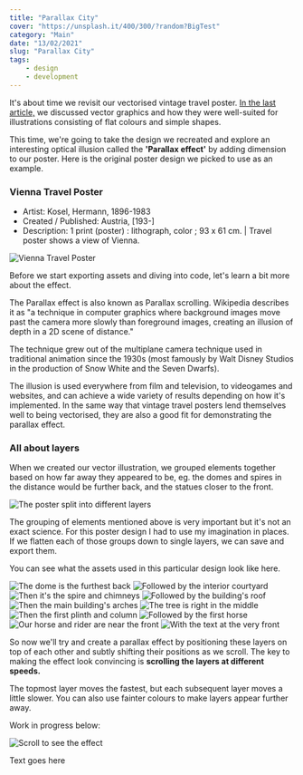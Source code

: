 ```yaml
---
title: "Parallax City"
cover: "https://unsplash.it/400/300/?random?BigTest"
category: "Main"
date: "13/02/2021"
slug: "Parallax City"
tags:
    - design
    - development
---
```


<!--- NOTE: It's a sunny Saturday morning and I realised I was looking forward to finishing up this two-part article --->

It's about time we revisit our vectorised vintage travel poster. <a href="/vector-travel-poster">In the last article,</a> we discussed vector graphics and how they were well-suited for illustrations consisting of flat colours and simple shapes.

This time, we're going to take the design we recreated and explore an interesting optical illusion called the **'Parallax effect'** by adding dimension to our poster. Here is the original poster design we picked to use as an example.

<div class="book-info">
    <div class="left">
        <h3>Vienna Travel Poster</h3>
        <ul>
            <li>Artist: Kosel, Hermann, 1896-1983</li>
            <li>Created / Published: Austria, [193-]</li>
            <li>Description: 1 print (poster) : lithograph, color ; 93 x 61 cm. | Travel poster shows a view of Vienna.</li>
        </ul>
    </div>
    <img class="cover" src="/Vienna.jpg" alt="Vienna Travel Poster" />
</div>

Before we start exporting assets and diving into code, let's learn a bit more about the effect.

The Parallax effect is also known as Parallax scrolling. Wikipedia describes it as "a technique in computer graphics where background images move past the camera more slowly than foreground images, creating an illusion of depth in a 2D scene of distance."

The technique grew out of the multiplane camera technique used in traditional animation since the 1930s (most famously by Walt Disney Studios in the production of Snow White and the Seven Dwarfs).

The illusion is used everywhere from film and television, to videogames and websites, and can achieve a wide variety of results depending on how it's implemented. In the same way that vintage travel posters lend themselves well to being vectorised, they are also a good fit for demonstrating the parallax effect.

<div class="note diagram">
    <h3>All about layers</h3>
    <p>
        When we created our vector illustration, we grouped elements together based on how far away they appeared to be, eg. the domes and spires in the distance would be further back, and the statues closer to the front.
    </p>
    <img class="diagram" src="/layer-perspective.png" alt="The poster split into different layers" />
</div>

The grouping of elements mentioned above is very important but it's not an exact science. For this poster design I had to use my imagination in places. If we flatten each of those groups down to single layers, we can save and export them.

You can see what the assets used in this particular design look like here.

<div class="note layers">
    <img class="layer" src="/Vienna-Vector-01.png" alt="The dome is the furthest back" />
    <img class="layer" src="/Vienna-Vector-02.png" alt="Followed by the interior courtyard" />
    <img class="layer" src="/Vienna-Vector-03.png" alt="Then it's the spire and chimneys" />
    <img class="layer" src="/Vienna-Vector-04.png" alt="Followed by the building's roof" />
    <img class="layer" src="/Vienna-Vector-05.png" alt="Then the main building's arches" />
    <img class="layer" src="/Vienna-Vector-06.png" alt="The tree is right in the middle" />
    <img class="layer" src="/Vienna-Vector-07.png" alt="Then the first plinth and column" />
    <img class="layer" src="/Vienna-Vector-08.png" alt="Followed by the first horse" />
    <img class="layer" src="/Vienna-Vector-09.png" alt="Our horse and rider are near the front" />
    <img class="layer" src="/Vienna-Vector-10.png" alt="With the text at the very front" />
</div>

So now we'll try and create a parallax effect by positioning these layers on top of each other and subtly shifting their positions as we scroll. The key to making the effect look convincing is **scrolling the layers at different speeds.**

The topmost layer moves the fastest, but each subsequent layer moves a little slower. You can also use fainter colours to make layers appear further away.

Work in progress below:

<div class="parallax__wrapper">
    <div class="frame">
        <img src="/Vienna-Vector-11.png" alt="" />
    </div>
    <div class="parallax">
        <div class="parallax__layer parallax__layer__1">
            <img src="/Vienna-Vector-01.png" alt="" />
        </div>
        <div class="parallax__layer parallax__layer__2">
            <img src="/Vienna-Vector-02.png" alt="" />
        </div>
        <div class="parallax__layer parallax__layer__3">
            <img src="/Vienna-Vector-03.png" alt="" />
        </div>
        <div class="parallax__layer parallax__layer__4">
            <img src="/Vienna-Vector-04.png" alt="" />
        </div>
        <div class="parallax__layer parallax__layer__5">
            <img src="/Vienna-Vector-05.png" alt="" />
        </div>
        <div class="parallax__layer parallax__layer__6">
            <img src="/Vienna-Vector-06.png" alt="" />
        </div>
        <div class="parallax__layer parallax__layer__7">
            <img src="/Vienna-Vector-07.png" alt="" />
        </div>
        <div class="parallax__layer parallax__layer__8">
            <img src="/Vienna-Vector-08.png" alt="" />
        </div>
        <div class="parallax__layer parallax__layer__9">
            <img src="/Vienna-Vector-09.png" alt="" />
        </div>
        <div class="parallax__layer parallax__layer__10">
            <img src="/Vienna-Vector-10.png" alt="Scroll to see the effect" />
        </div>
        <div class="parallax__cover">
            <div class="cover-wrapper">
                <p>Text goes here</p>
            </div>
        </div>
    </div>
</div>
